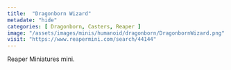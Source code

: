 ```yaml
---
title:  "Dragonborn Wizard"
metadate: "hide"
categories: [ Dragonborn, Casters, Reaper ]
image: "/assets/images/minis/humanoid/dragonborn/DragonbornWizard.png"
visit: "https://www.reapermini.com/search/44144"
---
```

Reaper Miniatures mini.